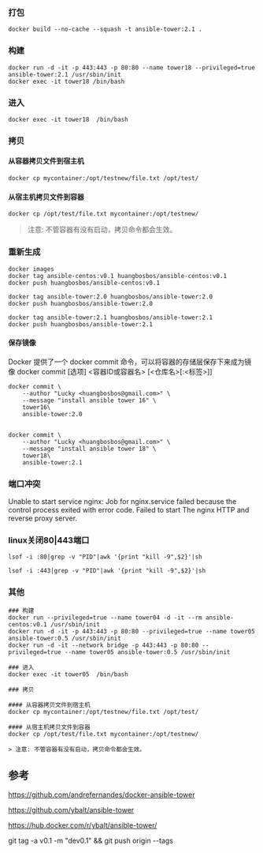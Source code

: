 
### 打包

```shell
docker build --no-cache --squash -t ansible-tower:2.1 .
```

### 构建

```shell
docker run -d -it -p 443:443 -p 80:80 --name tower18 --privileged=true ansible-tower:2.1 /usr/sbin/init
docker exec -it tower18 /bin/bash
```

### 进入

```shell
docker exec -it tower18  /bin/bash
```

### 拷贝

#### 从容器拷贝文件到宿主机

```shell
docker cp mycontainer:/opt/testnew/file.txt /opt/test/
```

#### 从宿主机拷贝文件到容器

```shell
docker cp /opt/test/file.txt mycontainer:/opt/testnew/
```

> 注意: 不管容器有没有启动，拷贝命令都会生效。


### 重新生成
```shell
docker images
docker tag ansible-centos:v0.1 huangbosbos/ansible-centos:v0.1
docker push huangbosbos/ansible-centos:v0.1

docker tag ansible-tower:2.0 huangbosbos/ansible-tower:2.0
docker push huangbosbos/ansible-tower:2.0

docker tag ansible-tower:2.1 huangbosbos/ansible-tower:2.1
docker push huangbosbos/ansible-tower:2.1
```

#### 保存镜像

Docker 提供了一个 docker commit 命令，可以将容器的存储层保存下来成为镜像
docker commit [选项] <容器ID或容器名> [<仓库名>[:<标签>]]

```shell
docker commit \
    --author "Lucky <huangbosbos@gmail.com>" \
    --message "install ansible tower 16" \
    tower16\
    ansible-tower:2.0


docker commit \
    --author "Lucky <huangbosbos@gmail.com>" \
    --message "install ansible tower 18" \
    tower18\
    ansible-tower:2.1
```

### 端口冲突

Unable to start service nginx: Job for nginx.service failed because the control process exited with error code.
 Failed to start The nginx HTTP and reverse proxy server.
 
### linux关闭80|443端口
```shell
lsof -i :80|grep -v "PID"|awk '{print "kill -9",$2}'|sh

lsof -i :443|grep -v "PID"|awk '{print "kill -9",$2}'|sh
```


### 其他

```
### 构建
docker run --privileged=true --name tower04 -d -it --rm ansible-centos:v0.1 /usr/sbin/init
docker run -d -it -p 443:443 -p 80:80 --privileged=true --name tower05 ansible-tower:0.5 /usr/sbin/init
docker run -d -it --network bridge -p 443:443 -p 80:80 --privileged=true --name tower05 ansible-tower:0.5 /usr/sbin/init

### 进入
docker exec -it tower05  /bin/bash

### 拷贝

#### 从容器拷贝文件到宿主机
docker cp mycontainer:/opt/testnew/file.txt /opt/test/

#### 从宿主机拷贝文件到容器
docker cp /opt/test/file.txt mycontainer:/opt/testnew/

> 注意: 不管容器有没有启动，拷贝命令都会生效。

```

## 参考

https://github.com/andrefernandes/docker-ansible-tower

https://github.com/ybalt/ansible-tower

https://hub.docker.com/r/ybalt/ansible-tower/

git tag -a v0.1 -m "dev0.1" && git push origin --tags
